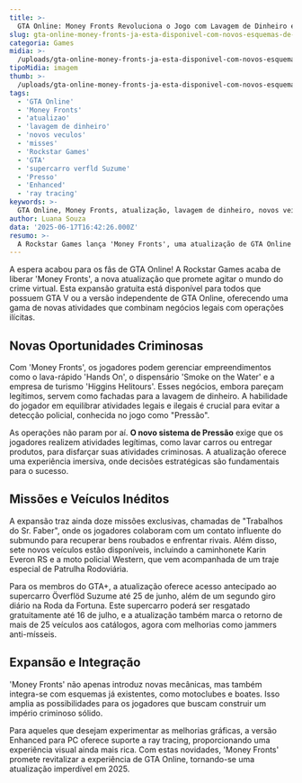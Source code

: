 ```yaml
---
title: >-
  GTA Online: Money Fronts Revoluciona o Jogo com Lavagem de Dinheiro e Novidades
slug: gta-online-money-fronts-ja-esta-disponivel-com-novos-esquemas-de-lavagem-de-dinheiro-e-veiculos-ineditos
categoria: Games
midia: >-
  /uploads/gta-online-money-fronts-ja-esta-disponivel-com-novos-esquemas-de-lavagem-de-dinheiro-e-veiculos-ineditos-thumb.jpg
tipoMidia: imagem
thumb: >-
  /uploads/gta-online-money-fronts-ja-esta-disponivel-com-novos-esquemas-de-lavagem-de-dinheiro-e-veiculos-ineditos-thumb.jpg
tags:
  - 'GTA Online'
  - 'Money Fronts'
  - 'atualizao'
  - 'lavagem de dinheiro'
  - 'novos veculos'
  - 'misses'
  - 'Rockstar Games'
  - 'GTA'
  - 'supercarro verfld Suzume'
  - 'Presso'
  - 'Enhanced'
  - 'ray tracing'
keywords: >-
  GTA Online, Money Fronts, atualização, lavagem de dinheiro, novos veículos, missões, Rockstar Games, GTA+, supercarro Överflöd Suzume, Pressão, Enhanced, ray tracing
author: Luana Souza
data: '2025-06-17T16:42:26.000Z'
resumo: >-
  A Rockstar Games lança 'Money Fronts', uma atualização de GTA Online repleta de esquemas de lavagem de dinheiro, novos veículos e missões envolventes. Descubra como essa expansão transforma a experiência dos jogadores com operações legais e ilegais.
---
```


A espera acabou para os fãs de GTA Online! A Rockstar Games acaba de liberar 'Money Fronts', a nova atualização que promete agitar o mundo do crime virtual. Esta expansão gratuita está disponível para todos que possuem GTA V ou a versão independente de GTA Online, oferecendo uma gama de novas atividades que combinam negócios legais com operações ilícitas. 

## Novas Oportunidades Criminosas

Com 'Money Fronts', os jogadores podem gerenciar empreendimentos como o lava-rápido 'Hands On', o dispensário 'Smoke on the Water' e a empresa de turismo 'Higgins Helitours'. Esses negócios, embora pareçam legítimos, servem como fachadas para a lavagem de dinheiro. A habilidade do jogador em equilibrar atividades legais e ilegais é crucial para evitar a detecção policial, conhecida no jogo como "Pressão". 

As operações não param por aí. **O novo sistema de Pressão** exige que os jogadores realizem atividades legítimas, como lavar carros ou entregar produtos, para disfarçar suas atividades criminosas. A atualização oferece uma experiência imersiva, onde decisões estratégicas são fundamentais para o sucesso.

## Missões e Veículos Inéditos

A expansão traz ainda doze missões exclusivas, chamadas de "Trabalhos do Sr. Faber", onde os jogadores colaboram com um contato influente do submundo para recuperar bens roubados e enfrentar rivais. Além disso, sete novos veículos estão disponíveis, incluindo a caminhonete Karin Everon RS e a moto policial Western, que vem acompanhada de um traje especial de Patrulha Rodoviária.

Para os membros do GTA+, a atualização oferece acesso antecipado ao supercarro Överflöd Suzume até 25 de junho, além de um segundo giro diário na Roda da Fortuna. Este supercarro poderá ser resgatado gratuitamente até 16 de julho, e a atualização também marca o retorno de mais de 25 veículos aos catálogos, agora com melhorias como jammers anti-mísseis.

## Expansão e Integração

'Money Fronts' não apenas introduz novas mecânicas, mas também integra-se com esquemas já existentes, como motoclubes e boates. Isso amplia as possibilidades para os jogadores que buscam construir um império criminoso sólido.

Para aqueles que desejam experimentar as melhorias gráficas, a versão Enhanced para PC oferece suporte a ray tracing, proporcionando uma experiência visual ainda mais rica. Com estas novidades, 'Money Fronts' promete revitalizar a experiência de GTA Online, tornando-se uma atualização imperdível em 2025.